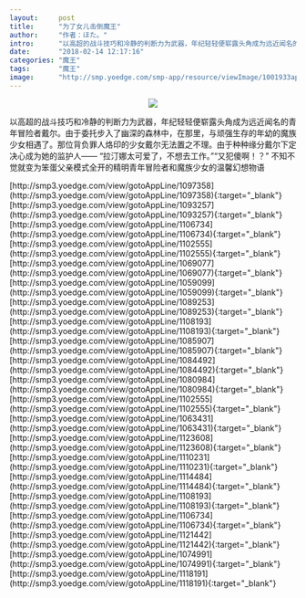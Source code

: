 ```yaml
---
layout:     post
title:      "为了女儿击倒魔王"
author:     "作者：ほた。"
intro:      "以高超的战斗技巧和冷静的判断力为武器，年纪轻轻便崭露头角成为远近闻名的青年冒险者戴尔。由于委托步入了幽深的森林中，在那里，与顽强生存的年幼的魔族少女相遇了。那位背负罪人烙印的少女戴尔无法置之不理。由于种种缘分戴尔下定决心成为她的监护人—— “拉汀娜太可爱了，不想去工作。”“又犯傻啊！？” 不知不觉就变为笨蛋父亲模式全开的精明青年冒险者和魔族少女的温馨幻想物语"
date:       "2018-02-14 12:17:16"
categories: "魔王"
tags:       "魔王"
image:      "http://smp.yoedge.com/smp-app/resource/viewImage/1001933appline.png"
---
```

<div style="text-align: center">
<p><img src="http://smp.yoedge.com/smp-app/resource/viewImage/1001933appline.png"/></p>
</div>
<p class="post-meta">
<span>以高超的战斗技巧和冷静的判断力为武器，年纪轻轻便崭露头角成为远近闻名的青年冒险者戴尔。由于委托步入了幽深的森林中，在那里，与顽强生存的年幼的魔族少女相遇了。那位背负罪人烙印的少女戴尔无法置之不理。由于种种缘分戴尔下定决心成为她的监护人—— “拉汀娜太可爱了，不想去工作。”“又犯傻啊！？” 不知不觉就变为笨蛋父亲模式全开的精明青年冒险者和魔族少女的温馨幻想物语</span>
</p>
[http://smp3.yoedge.com/view/gotoAppLine/1097358](http://smp3.yoedge.com/view/gotoAppLine/1097358){:target="_blank"}
[http://smp3.yoedge.com/view/gotoAppLine/1093257](http://smp3.yoedge.com/view/gotoAppLine/1093257){:target="_blank"}
[http://smp3.yoedge.com/view/gotoAppLine/1106734](http://smp3.yoedge.com/view/gotoAppLine/1106734){:target="_blank"}
[http://smp3.yoedge.com/view/gotoAppLine/1102555](http://smp3.yoedge.com/view/gotoAppLine/1102555){:target="_blank"}
[http://smp3.yoedge.com/view/gotoAppLine/1069077](http://smp3.yoedge.com/view/gotoAppLine/1069077){:target="_blank"}
[http://smp3.yoedge.com/view/gotoAppLine/1059099](http://smp3.yoedge.com/view/gotoAppLine/1059099){:target="_blank"}
[http://smp3.yoedge.com/view/gotoAppLine/1089253](http://smp3.yoedge.com/view/gotoAppLine/1089253){:target="_blank"}
[http://smp3.yoedge.com/view/gotoAppLine/1108193](http://smp3.yoedge.com/view/gotoAppLine/1108193){:target="_blank"}
[http://smp3.yoedge.com/view/gotoAppLine/1085907](http://smp3.yoedge.com/view/gotoAppLine/1085907){:target="_blank"}
[http://smp3.yoedge.com/view/gotoAppLine/1084492](http://smp3.yoedge.com/view/gotoAppLine/1084492){:target="_blank"}
[http://smp3.yoedge.com/view/gotoAppLine/1080984](http://smp3.yoedge.com/view/gotoAppLine/1080984){:target="_blank"}
[http://smp3.yoedge.com/view/gotoAppLine/1102555](http://smp3.yoedge.com/view/gotoAppLine/1102555){:target="_blank"}
[http://smp3.yoedge.com/view/gotoAppLine/1063431](http://smp3.yoedge.com/view/gotoAppLine/1063431){:target="_blank"}
[http://smp3.yoedge.com/view/gotoAppLine/1123608](http://smp3.yoedge.com/view/gotoAppLine/1123608){:target="_blank"}
[http://smp3.yoedge.com/view/gotoAppLine/1110231](http://smp3.yoedge.com/view/gotoAppLine/1110231){:target="_blank"}
[http://smp3.yoedge.com/view/gotoAppLine/1114484](http://smp3.yoedge.com/view/gotoAppLine/1114484){:target="_blank"}
[http://smp3.yoedge.com/view/gotoAppLine/1108193](http://smp3.yoedge.com/view/gotoAppLine/1108193){:target="_blank"}
[http://smp3.yoedge.com/view/gotoAppLine/1106734](http://smp3.yoedge.com/view/gotoAppLine/1106734){:target="_blank"}
[http://smp3.yoedge.com/view/gotoAppLine/1121442](http://smp3.yoedge.com/view/gotoAppLine/1121442){:target="_blank"}
[http://smp3.yoedge.com/view/gotoAppLine/1074991](http://smp3.yoedge.com/view/gotoAppLine/1074991){:target="_blank"}
[http://smp3.yoedge.com/view/gotoAppLine/1118191](http://smp3.yoedge.com/view/gotoAppLine/1118191){:target="_blank"}



